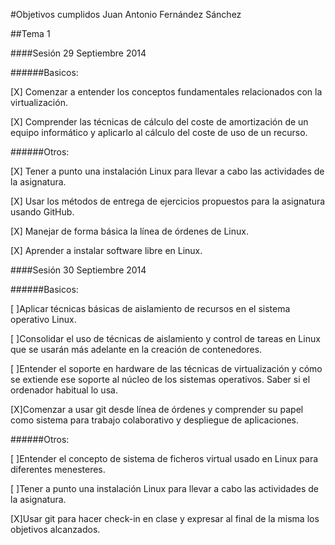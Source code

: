 #Objetivos cumplidos 
Juan Antonio Fernández Sánchez

##Tema 1

####Sesión 29 Septiembre 2014

######Basicos:

[X] Comenzar a entender los conceptos fundamentales relacionados con la virtualización.

[X] Comprender las técnicas de cálculo del coste de amortización de un equipo informático y aplicarlo al cálculo del coste de uso de un recurso.

######Otros:

[X] Tener a punto una instalación Linux para llevar a cabo las actividades de la asignatura.

[X] Usar los métodos de entrega de ejercicios propuestos para la asignatura usando GitHub.

[X] Manejar de forma básica la línea de órdenes de Linux.

[X] Aprender a instalar software libre en Linux.


####Sesión 30 Septiembre 2014

######Basicos:

[ ]Aplicar técnicas básicas de aislamiento de recursos en el sistema operativo Linux.

[ ]Consolidar el uso de técnicas de aislamiento y control de tareas en Linux que se usarán más adelante en la creación de contenedores.

[ ]Entender el soporte en hardware de las técnicas de virtualización y cómo se extiende ese soporte al núcleo de los sistemas operativos. Saber si el ordenador habitual lo usa.

[X]Comenzar a usar git desde línea de órdenes y comprender su papel como sistema para trabajo colaborativo y despliegue de aplicaciones.

######Otros:

[ ]Entender el concepto de sistema de ficheros virtual usado en Linux para diferentes menesteres.

[ ]Tener a punto una instalación Linux para llevar a cabo las actividades de la asignatura.

[X]Usar git para hacer check-in en clase y expresar al final de la misma los objetivos alcanzados.



